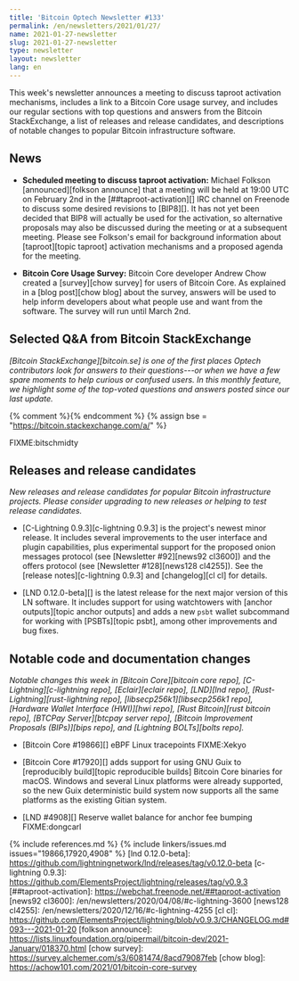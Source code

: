 ```yaml
---
title: 'Bitcoin Optech Newsletter #133'
permalink: /en/newsletters/2021/01/27/
name: 2021-01-27-newsletter
slug: 2021-01-27-newsletter
type: newsletter
layout: newsletter
lang: en
---
```

This week's newsletter announces a meeting to discuss taproot activation
mechanisms, includes a link to a Bitcoin Core usage survey, and includes our
regular sections with top questions and answers from the Bitcoin StackExchange,
a list of releases and release candidates, and descriptions of notable changes
to popular Bitcoin infrastructure software.

## News

- **Scheduled meeting to discuss taproot activation:** Michael Folkson
  [announced][folkson announce] that a meeting will be held at <time
  datetime="2021-02-02 19:00-0000">19:00 UTC on February 2nd</time> in
  the [##taproot-activation][] IRC channel on Freenode to
  discuss some desired revisions to [BIP8][].  It has not yet been
  decided that BIP8 will actually be used for the activation, so
  alternative proposals may also be discussed during the meeting or at a
  subsequent meeting.  Please see Folkson's email for background
  information about [taproot][topic taproot] activation mechanisms and a proposed agenda
  for the meeting.

- **Bitcoin Core Usage Survey:** Bitcoin Core developer Andrew Chow
  created a [survey][chow survey] for users of Bitcoin Core.  As
  explained in a [blog post][chow blog] about the survey, answers
  will be used to help inform developers about what people use and want
  from the software.  The survey will run until March 2nd.

## Selected Q&A from Bitcoin StackExchange

*[Bitcoin StackExchange][bitcoin.se] is one of the first places Optech
contributors look for answers to their questions---or when we have a
few spare moments to help curious or confused users.  In
this monthly feature, we highlight some of the top-voted questions and
answers posted since our last update.*

{% comment %}<!-- https://bitcoin.stackexchange.com/search?tab=votes&q=created%3a1m..%20is%3aanswer -->{% endcomment %}
{% assign bse = "https://bitcoin.stackexchange.com/a/" %}

FIXME:bitschmidty

## Releases and release candidates

*New releases and release candidates for popular Bitcoin infrastructure
projects.  Please consider upgrading to new releases or helping to test
release candidates.*

- [C-Lightning 0.9.3][c-lightning 0.9.3] is the project's newest minor release.
  It includes several improvements to the user interface and plugin
  capabilities, plus experimental support for the proposed onion
  messages protocol (see [Newsletter #92][news92 cl3600]) and the offers protocol (see
  [Newsletter #128][news128 cl4255]).  See the [release
  notes][c-lightning 0.9.3] and [changelog][cl cl] for details.

- [LND 0.12.0-beta][] is the latest release for the next major version
  of this LN software.  It includes support for using watchtowers with
  [anchor outputs][topic anchor outputs] and adds a new `psbt` wallet
  subcommand for working with [PSBTs][topic psbt], among other
  improvements and bug fixes.

## Notable code and documentation changes

*Notable changes this week in [Bitcoin Core][bitcoin core repo],
[C-Lightning][c-lightning repo], [Eclair][eclair repo], [LND][lnd repo],
[Rust-Lightning][rust-lightning repo], [libsecp256k1][libsecp256k1
repo], [Hardware Wallet Interface (HWI)][hwi repo],
[Rust Bitcoin][rust bitcoin repo], [BTCPay Server][btcpay server repo],
[Bitcoin Improvement Proposals (BIPs)][bips repo], and [Lightning
BOLTs][bolts repo].*

- [Bitcoin Core #19866][] eBPF Linux tracepoints FIXME:Xekyo

- [Bitcoin Core #17920][] adds support for using GNU Guix to
  [reproducibly build][topic reproducible builds] Bitcoin Core binaries for macOS.  Windows and
  several Linux platforms were already supported, so the new Guix
  deterministic build system now supports all the same platforms as the
  existing Gitian system.

- [LND #4908][] Reserve wallet balance for anchor fee bumping FIXME:dongcarl

{% include references.md %}
{% include linkers/issues.md issues="19866,17920,4908" %}
[lnd 0.12.0-beta]: https://github.com/lightningnetwork/lnd/releases/tag/v0.12.0-beta
[c-lightning 0.9.3]: https://github.com/ElementsProject/lightning/releases/tag/v0.9.3
[##taproot-activation]: https://webchat.freenode.net/##taproot-activation
[news92 cl3600]: /en/newsletters/2020/04/08/#c-lightning-3600
[news128 cl4255]: /en/newsletters/2020/12/16/#c-lightning-4255
[cl cl]: https://github.com/ElementsProject/lightning/blob/v0.9.3/CHANGELOG.md#093---2021-01-20
[folkson announce]: https://lists.linuxfoundation.org/pipermail/bitcoin-dev/2021-January/018370.html
[chow survey]: https://survey.alchemer.com/s3/6081474/8acd79087feb
[chow blog]: https://achow101.com/2021/01/bitcoin-core-survey
